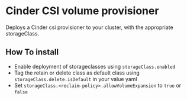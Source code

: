 # Cinder CSI volume provisioner

Deploys a Cinder csi provisioner to your cluster, with the appropriate storageClass.

## How To install
- Enable deployment of storageclasses using `storageClass.enabled`
- Tag the retain or delete class as default class using `storageClass.delete.isDefault` in your value yaml
- Set `storageClass.<reclaim-policy>.allowVolumeExpansion` to `true` or `false`